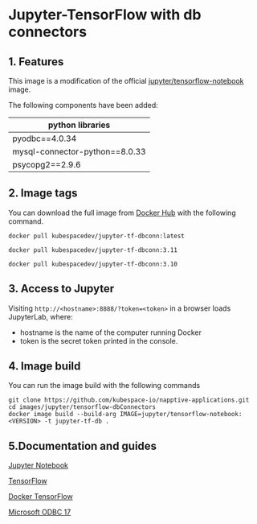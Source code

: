 # Jupyter-TensorFlow with db connectors

## 1. Features

This image is a modification of the official [jupyter/tensorflow-notebook](https://hub.docker.com/r/jupyter/tensorflow-notebook) image. 

The following components have been added:

| python libraries |
| ---|
| pyodbc==4.0.34 |
| mysql-connector-python==8.0.33 |
| psycopg2==2.9.6 |

## 2. Image tags

You can download the full image from [Docker Hub](https://hub.docker.com/) with the following command.

````
docker pull kubespacedev/jupyter-tf-dbconn:latest
````
````
docker pull kubespacedev/jupyter-tf-dbconn:3.11
````
````
docker pull kubespacedev/jupyter-tf-dbconn:3.10
````

## 3. Access to Jupyter

Visiting ``http://<hostname>:8888/?token=<token>`` in a browser loads JupyterLab, where:

- hostname is the name of the computer running Docker
- token is the secret token printed in the console.

## 4. Image build

You can run the image build with the following commands

````
git clone https://github.com/kubespace-io/napptive-applications.git
cd images/jupyter/tensorflow-dbConnectors
docker image build --build-arg IMAGE=jupyter/tensorflow-notebook:<VERSION> -t jupyter-tf-db .
````

## 5.Documentation and guides

[Jupyter Notebook](https://jupyter.org/)

[TensorFlow](https://www.tensorflow.org/)

[Docker TensorFlow](https://www.tensorflow.org/install/docker)

[Microsoft ODBC 17](https://docs.microsoft.com/en-us/sql/connect/odbc/linux-mac/installing-the-microsoft-odbc-driver-for-sql-server?view=sql-server-2017)



